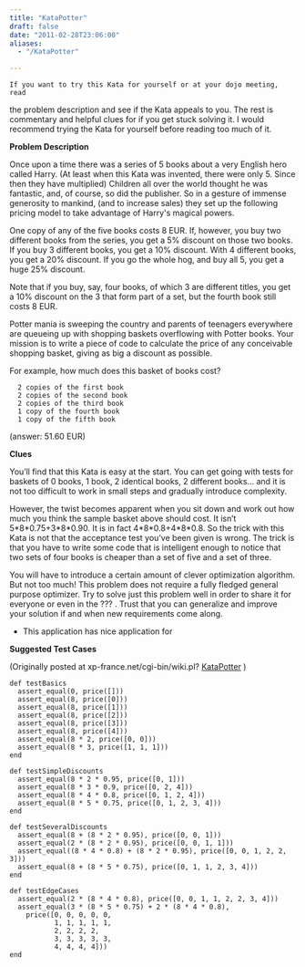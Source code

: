 ```yaml
---
title: "KataPotter"
draft: false
date: "2011-02-28T23:06:00"
aliases:
  - "/KataPotter"

---
```

    If you want to try this Kata for yourself or at your dojo meeting, read
the problem description and see if the Kata appeals to you. The rest is
commentary and helpful clues for if you get stuck solving it. I would
recommend trying the Kata for yourself before reading too much of it.

**Problem Description**

Once upon a time there was a series of 5 books about a very English hero
called Harry. (At least when this Kata was invented, there were only 5.
Since then they have multiplied) Children all over the world thought he
was fantastic, and, of course, so did the publisher. So in a gesture of
immense generosity to mankind, (and to increase sales) they set up the
following pricing model to take advantage of Harry's magical powers.

One copy of any of the five books costs 8 EUR. If, however, you buy two
different books from the series, you get a 5% discount on those two
books. If you buy 3 different books, you get a 10% discount. With 4
different books, you get a 20% discount. If you go the whole hog, and
buy all 5, you get a huge 25% discount.

Note that if you buy, say, four books, of which 3 are different titles,
you get a 10% discount on the 3 that form part of a set, but the fourth
book still costs 8 EUR.

Potter mania is sweeping the country and parents of teenagers everywhere
are queueing up with shopping baskets overflowing with Potter books.
Your mission is to write a piece of code to calculate the price of any
conceivable shopping basket, giving as big a discount as possible.

For example, how much does this basket of books cost?

      2 copies of the first book
      2 copies of the second book
      2 copies of the third book
      1 copy of the fourth book
      1 copy of the fifth book

(answer: 51.60 EUR)

**Clues**

You’ll find that this Kata is easy at the start. You can get going with
tests for baskets of 0 books, 1 book, 2 identical books, 2 different
books… and it is not too difficult to work in small steps and gradually
introduce complexity.

However, the twist becomes apparent when you sit down and work out how
much you think the sample basket above should cost. It isn’t
5\*8\*0.75+3\*8\*0.90. It is in fact 4\*8\*0.8+4\*8\*0.8. So the trick
with this Kata is not that the acceptance test you’ve been given is
wrong. The trick is that you have to write some code that is intelligent
enough to notice that two sets of four books is cheaper than a set of
five and a set of three.

You will have to introduce a certain amount of clever optimization
algorithm. But not too much! This problem does not require a fully
fledged general purpose optimizer. Try to solve just this problem well
in order to share it for everyone or even in the ??? . Trust that you
can generalize and improve your solution if and when new requirements
come along.

-   This application has nice application for

**Suggested Test Cases**

(Originally posted at xp-france.net/cgi-bin/wiki.pl?
[KataPotter](/kata/Potter) )

    def testBasics
      assert_equal(0, price([]))
      assert_equal(8, price([0]))
      assert_equal(8, price([1]))
      assert_equal(8, price([2]))
      assert_equal(8, price([3]))
      assert_equal(8, price([4]))
      assert_equal(8 * 2, price([0, 0]))
      assert_equal(8 * 3, price([1, 1, 1]))
    end

    def testSimpleDiscounts
      assert_equal(8 * 2 * 0.95, price([0, 1]))
      assert_equal(8 * 3 * 0.9, price([0, 2, 4]))
      assert_equal(8 * 4 * 0.8, price([0, 1, 2, 4]))
      assert_equal(8 * 5 * 0.75, price([0, 1, 2, 3, 4]))
    end

    def testSeveralDiscounts
      assert_equal(8 + (8 * 2 * 0.95), price([0, 0, 1]))
      assert_equal(2 * (8 * 2 * 0.95), price([0, 0, 1, 1]))
      assert_equal((8 * 4 * 0.8) + (8 * 2 * 0.95), price([0, 0, 1, 2, 2, 3]))
      assert_equal(8 + (8 * 5 * 0.75), price([0, 1, 1, 2, 3, 4]))
    end

    def testEdgeCases
      assert_equal(2 * (8 * 4 * 0.8), price([0, 0, 1, 1, 2, 2, 3, 4]))
      assert_equal(3 * (8 * 5 * 0.75) + 2 * (8 * 4 * 0.8), 
        price([0, 0, 0, 0, 0, 
               1, 1, 1, 1, 1, 
               2, 2, 2, 2, 
               3, 3, 3, 3, 3, 
               4, 4, 4, 4]))
    end
